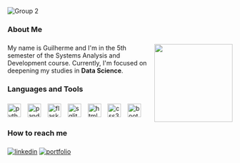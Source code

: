 ![Group 2](https://github.com/Guilherme-PS/Guilherme-PS/assets/114042039/2a8b80cb-f59b-4d20-9897-a0f416debb2b)

###

<h3 align="left">About Me</h3>

###

<img align="right" height="175" src="https://cdn.discordapp.com/attachments/604129546278535199/1211856231598129153/fdf994e56cc256b34cb26524665a7cec2_preview_rev_1.png?ex=65efb810&is=65dd4310&hm=874ae6813a08e0a56953140c6873953b3c7c0e6c3883ef71ac54fd4935a169a6&"  />

###

<p align="left">My name is Guilherme and I'm in the 5th semester of the Systems Analysis and Development course. Currently, I'm focused on deepening my studies in <b>Data Science</b>.</p>

###

<h3 align="left">Languages and Tools</h3>

###

<div align="left">
  <img src="https://img.shields.io/badge/Python-3776AB?logo=python&logoColor=white&style=for-the-badge" height="30" alt="python logo"  />
  <img width="7" />
  <img src="https://img.shields.io/badge/pandas-150458?logo=pandas&logoColor=white&style=for-the-badge" height="30" alt="pandas logo"  />
  <img width="7" />
  <img src="https://img.shields.io/badge/Flask-000000?logo=flask&logoColor=white&style=for-the-badge" height="30" alt="flask logo"  />
  <img width="7" />
  <img src="https://img.shields.io/badge/SQLite-003B57?logo=sqlite&logoColor=white&style=for-the-badge" height="30" alt="sqlite logo"  />
  <img width="7" />
  <img src="https://img.shields.io/badge/HTML5-E34F26?logo=html5&logoColor=white&style=for-the-badge" height="30" alt="html5 logo"  />
  <img width="7" />
  <img src="https://img.shields.io/badge/CSS3-006bc0?logo=css3&logoColor=white&style=for-the-badge" height="30" alt="css3 logo"  />
  <img width="7" />
  <img src="https://img.shields.io/badge/Bootstrap-533a79?logo=bootstrap&logoColor=white&style=for-the-badge" height="30" alt="bootstrap logo"  />
</div>

###

<h3 align="left">How to reach me</h3>

###

[![linkedin](https://img.shields.io/badge/linkedin-0b66c3?style=for-the-badge&logo=linkedin&logoColor=white)](https://www.linkedin.com/in/guilherme-de-paiva/)
[![portfolio](https://img.shields.io/badge/my_portfolio-700037?style=for-the-badge&logo=ko-fi&logoColor=white)](https://portfolio-guilherme-ps.vercel.app/)
